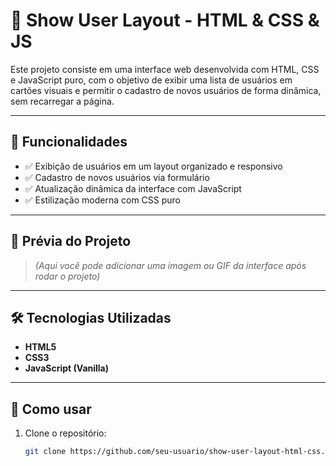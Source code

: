 # 📄 Show User Layout - HTML & CSS & JS

Este projeto consiste em uma interface web desenvolvida com HTML, CSS e JavaScript puro, com o objetivo de exibir uma lista de usuários em cartões visuais e permitir o cadastro de novos usuários de forma dinâmica, sem recarregar a página.

---

## 🚀 Funcionalidades

- ✅ Exibição de usuários em um layout organizado e responsivo
- ✅ Cadastro de novos usuários via formulário
- ✅ Atualização dinâmica da interface com JavaScript
- ✅ Estilização moderna com CSS puro

---

## 📸 Prévia do Projeto

> *(Aqui você pode adicionar uma imagem ou GIF da interface após rodar o projeto)*

---

## 🛠️ Tecnologias Utilizadas

- **HTML5**  
- **CSS3**  
- **JavaScript (Vanilla)**

---

## 📁 Como usar

1. Clone o repositório:
   ```bash
   git clone https://github.com/seu-usuario/show-user-layout-html-css.git


